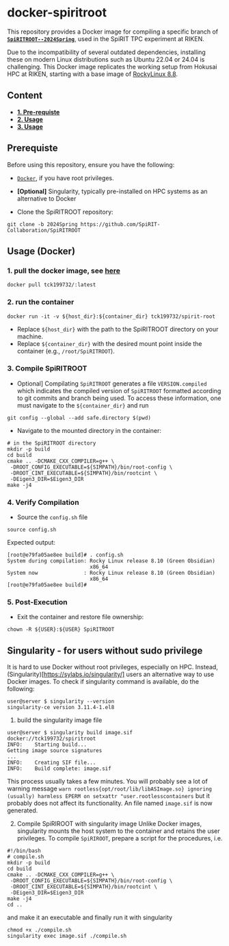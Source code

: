 # docker-spiritroot

This repository provides a Docker image for compiling a specific branch of [**`SpiRITROOT--2024Spring`**](https://github.com/SpiRIT-Collaboration/SpiRITROOT/tree/2024Spring), used in the SpiRIT TPC experiment at RIKEN.

Due to the incompatibility of several outdated dependencies, installing these on modern Linux distributions such as Ubuntu 22.04 or 24.04 is challenging. This Docker image replicates the working setup from Hokusai HPC at RIKEN, starting with a base image of [RockyLinux 8.8](https://hub.docker.com/layers/library/rockylinux/8.8/images/sha256-20cfffabbe5fe1ff6643741bde0afdea23a2e525639b2fbf97c5820ecad11871).

## Content
* [**1. Pre-requiste**](#prerequiste)
* [**2. Usage**](#usage-docker)
* [**3. Usage**](#usage-singularity)


## Prerequiste
Before using this repository, ensure you have the following:
- [`Docker`](https://docs.docker.com/get-started/get-docker/), if you have root privileges.
- **[Optional]** Singularity, typically pre-installed on HPC systems as an alternative to Docker

- Clone the SpiRITROOT repository:
```
git clone -b 2024Spring https://github.com/SpiRIT-Collaboration/SpiRITROOT
```

## Usage (Docker)
### 1. pull the docker image, see [here](https://hub.docker.com/r/tck199732/spiritroot)
```{bash}
docker pull tck199732/:latest
```
### 2. run the container 
```
docker run -it -v ${host_dir}:${container_dir} tck199732/spirit-root
```
- Replace `${host_dir}` with the path to the SpiRITROOT directory on your machine.
- Replace `${container_dir}` with the desired mount point inside the container (e.g., `/root/SpiRITROOT`).

### 3. Compile SpiRITROOT
- Optional] Compilating `SpiRITROOT` generates a file `VERSION.compiled` which indicates the compiled version of `SpiRITROOT` formatted according to git commits and branch being used. To access these information, one must navigate to the `${container_dir}` and run 
```
git config --global --add safe.directory $(pwd)
```

- Navigate to the mounted directory in the container:
```{bash}
# in the SpiRITROOT directory 
mkdir -p build
cd build
cmake .. -DCMAKE_CXX_COMPILER=g++ \
 -DROOT_CONFIG_EXECUTABLE=${SIMPATH}/bin/root-config \
 -DROOT_CINT_EXECUTABLE=${SIMPATH}/bin/rootcint \
 -DEigen3_DIR=$Eigen3_DIR
make -j4
```
### 4. Verify Compilation
- Source the `config.sh` file 
```
source config.sh
```
Expected output:
```{bash}
[root@e79fa05ae8ee build]# . config.sh 
System during compilation: Rocky Linux release 8.10 (Green Obsidian)
                           x86_64
System now               : Rocky Linux release 8.10 (Green Obsidian)
                           x86_64
[root@e79fa05ae8ee build]# 
```

### 5. Post-Execution
- Exit the container and restore file ownership:
```
chown -R ${USER}:${USER} SpiRITROOT
```

## Singularity - for users without sudo privilege
It is hard to use Docker without root privileges, especially on HPC. Instead, (Singularity)[https://sylabs.io/singularity/] users an alternative way to use Docker images⁠. To check if singularity command is available, do the following: 
```{bash}
user@server $ singularity --version
singularity-ce version 3.11.4-1.el8
```
1. build the singularity image file
```
user@server $ singularity build image.sif docker://tck199732/spiritroot
INFO:    Starting build...
Getting image source signatures
...
INFO:    Creating SIF file...
INFO:    Build complete: image.sif
```
This process usually takes a few minutes. You will probably see a lot of warning message `warn rootless{opt/root/lib/libASImage.so} ignoring (usually) harmless EPERM on setxattr "user.rootlesscontainers` but it probably does not affect its functionality. An file named `image.sif` is now generated. 

2. Compile SpiRIROOT with singularity image
Unlike Docker images, singularity mounts the host system to the container and retains the user privileges. To compile `SpiRIROOT`, prepare a script for the procedures, i.e.
```
#!/bin/bash
# compile.sh
mkdir -p build
cd build
cmake .. -DCMAKE_CXX_COMPILER=g++ \
 -DROOT_CONFIG_EXECUTABLE=${SIMPATH}/bin/root-config \
 -DROOT_CINT_EXECUTABLE=${SIMPATH}/bin/rootcint \
 -DEigen3_DIR=$Eigen3_DIR
make -j4
cd ..
```
and make it an executable and finally run it with singularity
```
chmod +x ./compile.sh
singularity exec image.sif ./compile.sh
```
